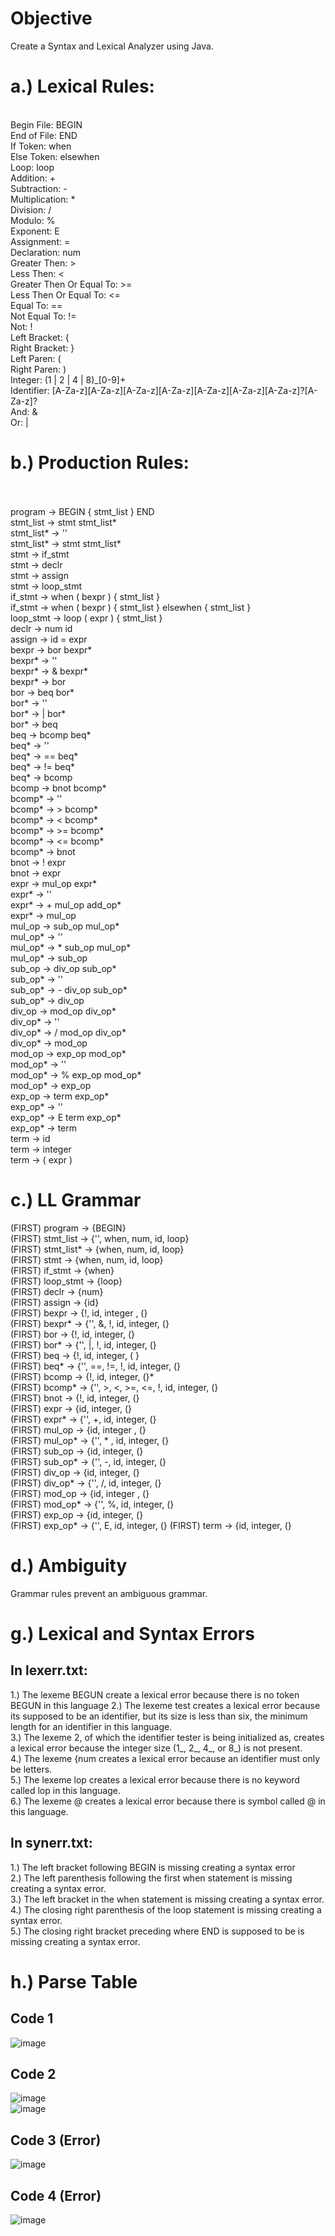 # Objective <br />
Create a Syntax and Lexical Analyzer using Java. <br/>
# a.) Lexical Rules: <br />
 <br />Begin File: BEGIN <br />
End of File: END <br />
If Token: when <br />
Else Token: elsewhen  <br />
Loop: loop <br />
Addition: + <br />
Subtraction: - <br />
Multiplication: * <br />
Division: / <br />
Modulo: % <br /> 
Exponent: E <br />
Assignment: = <br />
Declaration: num <br />
Greater Then: > <br />
Less Then: < <br />
Greater Then Or Equal To: >= <br />
Less Then Or Equal To: <= <br />
Equal To: == <br />
Not Equal To: != <br />
Not: ! <br />
Left Bracket: { <br />
Right Bracket: } <br />
Left Paren: ( <br />
Right Paren: ) <br />
Integer: (1 | 2 | 4 | 8)_[0-9]+ <br />
Identifier: [A-Za-z][A-Za-z][A-Za-z][A-Za-z][A-Za-z][A-Za-z][A-Za-z]?[A-Za-z]? <br />
And: & <br />
Or: | <br />

# b.) Production Rules: <br /> <br />
program -> BEGIN { stmt_list } END <br />
stmt_list -> stmt stmt_list* <br />
stmt_list* -> ''  <br />
stmt_list* -> stmt stmt_list* <br />
stmt -> if_stmt <br />
stmt -> declr <br />
stmt -> assign <br />
stmt -> loop_stmt <br />
if_stmt -> when ( bexpr ) { stmt_list } <br />
if_stmt -> when ( bexpr ) { stmt_list } elsewhen { stmt_list } <br />
loop_stmt -> loop ( expr ) { stmt_list } <br />
declr -> num id <br />
assign -> id = expr <br />
bexpr -> bor bexpr* <br />
bexpr* -> '' <br />
bexpr* -> & bexpr* <br />
bexpr* -> bor <br />
bor -> beq bor* <br />
bor* -> '' <br />
bor* -> | bor* <br />
bor* -> beq <br />
beq -> bcomp beq* <br />
beq* -> '' <br />
beq* -> == beq* <br />
beq* -> != beq* <br />
beq* -> bcomp <br />
bcomp -> bnot bcomp* <br />
bcomp* -> '' <br />
bcomp* -> > bcomp* <br />
bcomp* -> < bcomp* <br />
bcomp* -> >= bcomp* <br />
bcomp* -> <= bcomp* <br />
bcomp* -> bnot <br />
bnot -> ! expr <br />
bnot -> expr <br />
expr -> mul_op expr* <br />
expr* -> '' <br />
expr* -> + mul_op add_op* <br />
expr* -> mul_op <br />
mul_op -> sub_op mul_op* <br />
mul_op* -> '' <br />
mul_op* -> * sub_op mul_op* <br />
mul_op* -> sub_op <br />
sub_op -> div_op sub_op* <br />
sub_op* -> '' <br />
sub_op* -> - div_op sub_op* <br /> 
sub_op* -> div_op <br />
div_op -> mod_op div_op* <br />
div_op* -> '' <br />
div_op* -> / mod_op div_op* <br />
div_op* -> mod_op <br />
mod_op -> exp_op mod_op* <br />
mod_op* -> '' <br />
mod_op* -> % exp_op mod_op* <br />
mod_op* -> exp_op <br />
exp_op -> term exp_op* <br />
exp_op* -> '' <br />
exp_op* -> E term exp_op* <br />
exp_op* -> term <br />
term -> id <br />
term -> integer <br />
term -> ( expr ) <br />

# c.) LL Grammar <br />
(FIRST) program -> {BEGIN} <br />
(FIRST) stmt_list -> {'', when, num, id, loop} <br />
(FIRST) stmt_list* -> {when, num, id, loop} <br />
(FIRST) stmt -> {when, num, id, loop} <br />
(FIRST) if_stmt -> {when} <br />
(FIRST) loop_stmt -> {loop} <br />
(FIRST) declr -> {num} <br />
(FIRST) assign -> {id} <br />
(FIRST) bexpr -> {!, id, integer , (} <br />
(FIRST) bexpr* -> {'', &, !, id, integer, (} <br />
(FIRST) bor -> {!, id, integer, (} <br />
(FIRST) bor* -> {'', |, !, id, integer, (} <br />
(FIRST) beq -> {!, id, integer, ( } <br />
(FIRST) beq* -> {'', ==, !=, !,  id, integer, (} <br />
(FIRST) bcomp -> {!, id, integer, (}* <br />
(FIRST) bcomp* -> {'', >, <, >=, <=, !, id, integer, (} <br />
(FIRST) bnot -> {!, id, integer, (} <br />
(FIRST) expr -> {id, integer, (} <br />
(FIRST) expr* -> {'', +, id, integer, (} <br />
(FIRST) mul_op -> {id, integer , (} <br />
(FIRST) mul_op* -> {'', \* , id, integer, (} <br />
(FIRST) sub_op -> {id, integer, (} <br />
(FIRST) sub_op* -> {'', -, id, integer, (} <br />
(FIRST) div_op -> {id, integer, (} <br />
(FIRST) div_op* -> {'', /, id, integer, (} <br />
(FIRST) mod_op -> {id, integer , (} <br />
(FIRST) mod_op* -> {'', %, id, integer, (} <br />
(FIRST) exp_op -> {id, integer, (} <br />
(FIRST) exp_op* -> {'', E, id, integer, (} <bIn lexerr.txt:
                                                r />
(FIRST) term -> {id, integer, (} <br />

# d.) Ambiguity <br />
Grammar rules prevent an ambiguous grammar. <br />


# g.) Lexical and Syntax Errors <br />
## In lexerr.txt: <br />
1.) The lexeme BEGUN create a lexical error because there is no token BEGUN in this language
2.) The lexeme test creates a lexical error because its supposed to be an identifier, but its size is less than six, the minimum length for an identifier in this language. <br />
3.) The lexeme 2, of which the identifier tester is being initialized as, creates a lexical error because the integer size (1_, 2_, 4_, or 8_) is not present. <br />
4.) The lexeme {num creates a lexical error because an identifier must only be letters. <br />
5.) The lexeme lop creates a lexical error because there is no keyword called lop in this language. <br />
6.) The lexeme @ creates a lexical error because there is symbol called @ in this language. <br />
## In synerr.txt: <br />
1.) The left bracket following BEGIN is missing creating a syntax error <br />
2.) The left parenthesis following the first when statement is missing creating a syntax error. <br />
3.) The left bracket in the when statement is missing creating a syntax error. <br />
4.) The closing right parenthesis of the loop statement is missing creating a syntax error. <br />
5.) The closing right bracket preceding where END is supposed to be is missing creating a syntax error. <br />

# h.) Parse Table <br />
## Code 1 <br />
![image](https://user-images.githubusercontent.com/118642356/202885674-97f092e2-00ba-4f3a-89e5-a732b9962583.png) <br />
## Code 2 <br />
![image](https://user-images.githubusercontent.com/118642356/202885732-18b05e4c-cb98-419e-817a-4b50c6da8df5.png) <br />
![image](https://user-images.githubusercontent.com/118642356/202885742-b078958f-68e6-43c2-b238-7473e4c7b8e8.png) <br />
## Code 3 (Error) <br />
![image](https://user-images.githubusercontent.com/118642356/202885771-09b1c2a0-e3f8-407b-a716-c3212b76e8e5.png) <br />
## Code 4 (Error) <br />
![image](https://user-images.githubusercontent.com/118642356/202885786-561e546d-d251-4ef4-9af2-d99f3baf72b0.png) <br />



